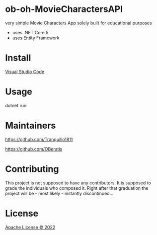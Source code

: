 # ob-oh-MovieCharactersAPI

very simple Movie Characters App solely built for educational purposes
- uses .NET Core 5
- uses Entity Framework


# Install
 
[Visual Studio Code](https://code.visualstudio.com/download)


# Usage

dotnet run


# Maintainers
<https://github.com/Tranquillo1811> 

<https://github.com/OBeratis>

# Contributing
This project is not supposed to have any contributors.
It is supposed to grade the individuals who composed it.
Right after that graduation the project will be - most likely - instantly discontinued...

# License
[Apache License &copy; 2022](./LICENSE)
